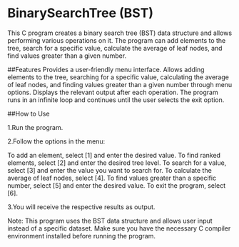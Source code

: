 # BinarySearchTree (BST)

This C program creates a binary search tree (BST) data structure and allows performing various operations on it. 
The program can add elements to the tree, search for a specific value, calculate the average of leaf nodes, and find values greater than a given number.

##Features
Provides a user-friendly menu interface.
Allows adding elements to the tree, searching for a specific value, calculating the average of leaf nodes, and finding values greater than a given number through menu options.
Displays the relevant output after each operation.
The program runs in an infinite loop and continues until the user selects the exit option.

##How to Use

1.Run the program.

2.Follow the options in the menu:

  To add an element, select [1] and enter the desired value.
  To find ranked elements, select [2] and enter the desired tree level.
  To search for a value, select [3] and enter the value you want to search for.
  To calculate the average of leaf nodes, select [4].
  To find values greater than a specific number, select [5] and enter the desired value.
  To exit the program, select [6].

3.You will receive the respective results as output.

Note: This program uses the BST data structure and allows user input instead of a specific dataset. Make sure you have the necessary C compiler environment installed before running the program.
